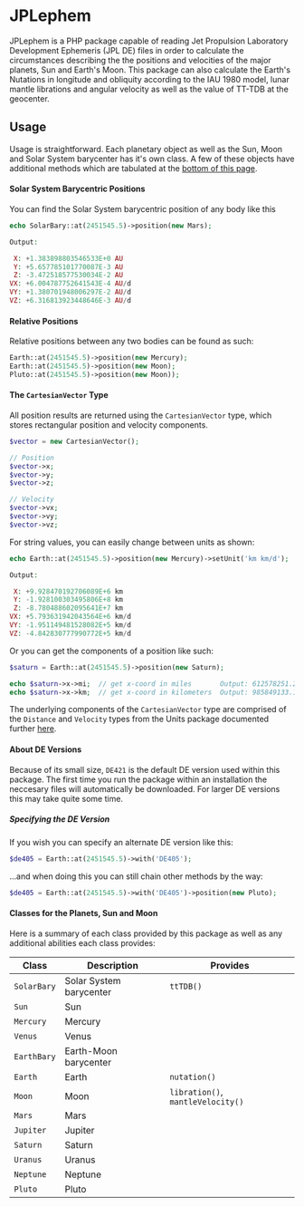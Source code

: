 JPLephem
========
JPLephem is a PHP package capable of reading Jet Propulsion Laboratory Development Ephemeris (JPL DE) files in order to calculate the circumstances describing the the positions and velocities of the major planets, Sun and Earth's Moon. This package can also calculate the Earth's Nutations in longitude and obliquity according to the IAU 1980 model, lunar mantle librations and angular velocity as well as the value of TT-TDB at the geocenter.


Usage
-----

Usage is straightforward. Each planetary object as well as the Sun, Moon and Solar System barycenter has it's own class. A few of these objects have additional methods which are tabulated at the [bottom of this page](https://github.com/marando/JPLephem/blob/dev/README.md#classes-for-the-planets-sun-and-moon).


#### Solar System Barycentric Positions

You can find the Solar System barycentric position of any body like this
```php
echo SolarBary::at(2451545.5)->position(new Mars);

Output:

 X: +1.383898803546533E+0 AU
 Y: +5.657785101770087E-3 AU
 Z: -3.472518577530034E-2 AU
VX: +6.004787752641543E-4 AU/d
VY: +1.380701948006297E-2 AU/d
VZ: +6.316813923448646E-3 AU/d
```

#### Relative Positions
Relative positions between any two bodies can be found as such:
```php
Earth::at(2451545.5)->position(new Mercury);
Earth::at(2451545.5)->position(new Moon);
Pluto::at(2451545.5)->position(new Moon));
```


#### The `CartesianVector` Type
All position results are returned using the `CartesianVector` type, which stores rectangular position and velocity components.

```php
$vector = new CartesianVector();

// Position
$vector->x;
$vector->y;
$vector->z;

// Velocity
$vector->vx;
$vector->vy;
$vector->vz;
```

For string values, you can easily change between units as shown:
```php
echo Earth::at(2451545.5)->position(new Mercury)->setUnit('km km/d');

Output:

 X: +9.928470192706089E+6 km
 Y: -1.928100303495806E+8 km
 Z: -8.780488602095641E+7 km
VX: +5.793631942043564E+6 km/d
VY: -1.951149481528082E+5 km/d
VZ: -4.842830777990772E+5 km/d
```

Or you can get the components of a position like such:
```php
$saturn = Earth::at(2451545.5)->position(new Saturn);

echo $saturn->x->mi;  // get x-coord in miles       Output: 612578251.23309
echo $saturn->x->km;  // get x-coord in kilometers  Output: 985849133.15246
```

The underlying components of the `CartesianVector` type are comprised of the `Distance` and `Velocity` types from the Units package documented further [here](https://github.com/marando/Units).


#### About DE Versions
Because of its small size, `DE421` is the default DE version used within this package. The first time you run the package within an installation the neccesary files will automatically be downloaded. For larger DE versions this may take quite some time.

##### Specifying the DE Version

If you wish you can specify an alternate DE version like this:
```php
$de405 = Earth::at(2451545.5)->with('DE405');
```
…and when doing this you can still chain other methods by the way:
```php
$de405 = Earth::at(2451545.5)->with('DE405')->position(new Pluto);
```





#### Classes for the Planets, Sun and Moon
Here is a summary of each class provided by this package as well as any additional abilities each class provides:

Class       | Description             | Provides
------------|-------------------------|---------------------------------
`SolarBary` | Solar System barycenter | `ttTDB()`
`Sun`       | Sun                     |
`Mercury`   | Mercury                 |
`Venus`     | Venus                   |
`EarthBary` | Earth-Moon barycenter   |
`Earth`     | Earth                   | `nutation()`
`Moon`      | Moon                    | `libration()`, `mantleVelocity()`
`Mars`      | Mars                    |
`Jupiter`   | Jupiter                 |
`Saturn`    | Saturn                  |
`Uranus`    | Uranus                  |
`Neptune`   | Neptune                 |
`Pluto`     | Pluto                   |


